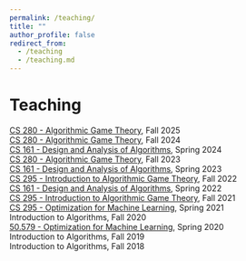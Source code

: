 ```yaml
---
permalink: /teaching/
title: ""
author_profile: false
redirect_from: 
  - /teaching
  - /teaching.md
---
```

Teaching
======
[CS 280 - Algorithmic Game Theory](https://panageas.github.io/agt2025.html), Fall 2025 <br/>
[CS 280 - Algorithmic Game Theory](https://panageas.github.io/agt2024.html), Fall 2024 <br/>
[CS 161 - Design and Analysis of Algorithms](https://panageas.github.io/algo2024), Spring 2024 <br/>
[CS 280 - Algorithmic Game Theory](https://panageas.github.io/agt2023), Fall 2023 <br/>
[CS 161 - Design and Analysis of Algorithms](https://panageas.github.io/algo2023), Spring 2023 <br/>
[CS 295 - Introduction to Algorithmic Game Theory](https://panageas.github.io/agt2022), Fall 2022 <br/>
[CS 161 - Design and Analysis of Algorithms](https://panageas.github.io/algo2022), Spring 2022 <br/>
[CS 295 - Introduction to Algorithmic Game Theory](https://panageas.github.io/agt2021), Fall 2021 <br/>
[CS 295 - Optimization for Machine Learning](https://panageas.github.io/optml2021), Spring 2021 <br/>
Introduction to Algorithms, Fall 2020 <br/>
[50.579 - Optimization for Machine Learning](https://panageas.github.io/optimizationforML), Spring 2020 <br/>
Introduction to Algorithms, Fall 2019 <br/>
Introduction to Algorithms, Fall 2018 <br/>
